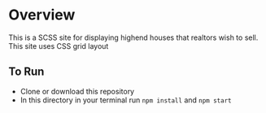 <h1>Overview</h1>
<p>This is a SCSS site for displaying highend houses that realtors wish to sell. This site uses CSS grid layout</p>

<h2>To Run</h2>
    <ul>
        <li>Clone or download this repository</li>
        <li>In this directory in your terminal run <code>npm install</code> and <code>npm start</code></li>
    </ul>
